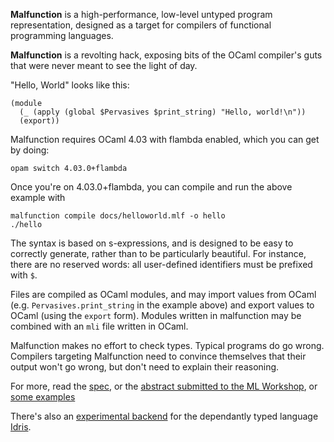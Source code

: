 **Malfunction** is a high-performance, low-level untyped program
representation, designed as a target for compilers of functional
programming languages.

**Malfunction** is a revolting hack, exposing bits of the OCaml
compiler's guts that were never meant to see the light of day.

"Hello, World" looks like this:

    (module
      (_ (apply (global $Pervasives $print_string) "Hello, world!\n"))
      (export))

Malfunction requires OCaml 4.03 with flambda enabled, which you can
get by doing:

    opam switch 4.03.0+flambda

Once you're on 4.03.0+flambda, you can compile and run the above
example with

    malfunction compile docs/helloworld.mlf -o hello
    ./hello

The syntax is based on s-expressions, and is designed to be easy to
correctly generate, rather than to be particularly beautiful. For
instance, there are no reserved words: all user-defined identifiers
must be prefixed with `$`.

Files are compiled as OCaml modules, and may import values from OCaml
(e.g. `Pervasives.print_string` in the example above) and export
values to OCaml (using the `export` form). Modules written in
malfunction may be combined with an `mli` file written in OCaml.

Malfunction makes no effort to check types. Typical programs do go
wrong. Compilers targeting Malfunction need to convince themselves
that their output won't go wrong, but don't need to explain
their reasoning.

For more, read the [spec](./docs/spec.md), or the
[abstract submitted to the ML Workshop](http://www.cl.cam.ac.uk/~sd601/papers/malfunction.pdf),
or [some examples](./docs)

There's also an
[experimental backend](https://github.com/stedolan/idris-malfunction)
for the dependantly typed language [Idris](http://idris-lang.org).
